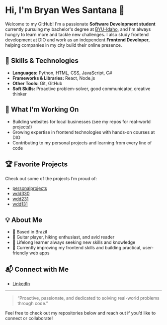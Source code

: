# Hi, I'm Bryan Wes Santana 👋

Welcome to my GitHub! I'm a passionate **Software Development student** currently pursuing my bachelor's degree at [BYU-Idaho](https://www.byui.edu/), and I'm always hungry to learn more and tackle new challenges. I also study frontend development at DIO and work as an independent **Frontend Developer**, helping companies in my city build their online presence.

## 🚀 Skills & Technologies

- **Languages:** Python, HTML, CSS, JavaScript, C#
- **Frameworks & Libraries:** React, Node.js
- **Other Tools:** Git, GitHub
- **Soft Skills:** Proactive problem-solver, good communicator, creative thinker

## 🌟 What I'm Working On

- Building websites for local businesses (see my repos for real-world projects!)
- Growing expertise in frontend technologies with hands-on courses at DIO
- Contributing to my personal projects and learning from every line of code

## 🏆 Favorite Projects

Check out some of the projects I’m proud of:
- [personalprojects](https://github.com/bryanwessantana/personalprojects)
- [wdd330](https://github.com/bryanwessantana/wdd330)
- [wdd231](https://github.com/bryanwessantana/wdd231)
- [wdd131](https://github.com/bryanwessantana/wdd131)

## 💡 About Me

- 📍 Based in Brazil
- 🎸 Guitar player, hiking enthusiast, and avid reader
- 🏫 Lifelong learner always seeking new skills and knowledge
- 🌱 Currently improving my frontend skills and building practical, user-friendly web apps

## 📬 Connect with Me

- [LinkedIn](https://www.linkedin.com/in/bryansantana/)

---

> “Proactive, passionate, and dedicated to solving real-world problems through code.”

Feel free to check out my repositories below and reach out if you’d like to connect or collaborate!

